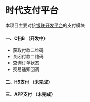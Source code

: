 # 时代支付平台
本项目主要对接[银联开发平台](https://open.chinaums.com/index)的支付模块 </br>  
#### 一、C扫B   （开发中）
- 获取付款二维码 
- 关闭付款二维码
- 查询订单状态
- 交易通知回调

#### 二、H5支付  （未完成）
#### 三、APP支付    （未完成）

